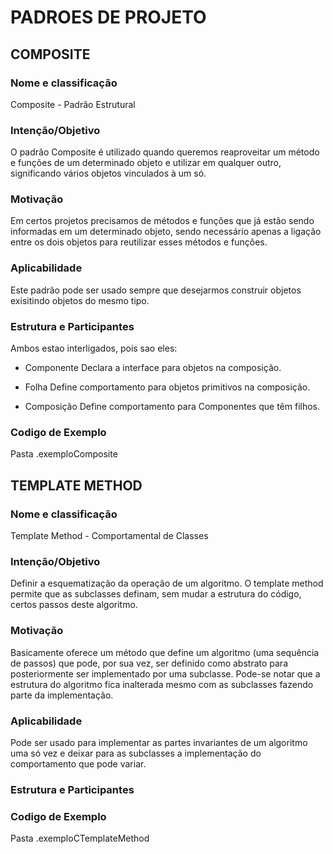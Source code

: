 # PADROES DE PROJETO

## COMPOSITE

### Nome e classificação

Composite - Padrão Estrutural


### Intenção/Objetivo

O padrão Composite é utilizado quando queremos reaproveitar um método e funções de um determinado objeto e utilizar em qualquer outro, 
significando vários objetos vinculados à um só.


### Motivação

Em certos projetos precisamos de métodos e funções que já estão sendo informadas em um determinado objeto, sendo necessário 
apenas a ligação entre os dois objetos para reutilizar esses métodos e funções.

### Aplicabilidade

Este padrão pode ser usado sempre que desejarmos construir objetos exisitindo objetos do mesmo tipo.

### Estrutura e Participantes

Ambos estao interligados, pois sao eles:

- Componente
Declara a interface para objetos na  composição.

- Folha
Define comportamento para objetos  primitivos na composição.

- Composição
Define comportamento para Componentes que têm filhos.

### Codigo de Exemplo

Pasta .exemploComposite


## TEMPLATE METHOD

### Nome e classificação

Template Method - Comportamental de Classes

### Intenção/Objetivo

Definir a esquematização da operação de um algoritmo. O template method permite que as subclasses definam, sem mudar a estrutura do código, certos passos deste algoritmo.

### Motivação

Basicamente oferece um método que define um algoritmo (uma sequência de passos) que pode, por sua vez, ser definido como abstrato para posteriormente ser implementado por uma subclasse. Pode-se notar que a estrutura do algoritmo fica inalterada mesmo com as subclasses fazendo parte da implementação.

### Aplicabilidade

Pode ser usado para implementar as partes invariantes de um algoritmo uma só vez e deixar para as subclasses a implementação do comportamento que pode variar.

### Estrutura e Participantes



### Codigo de Exemplo

Pasta .exemploCTemplateMethod
